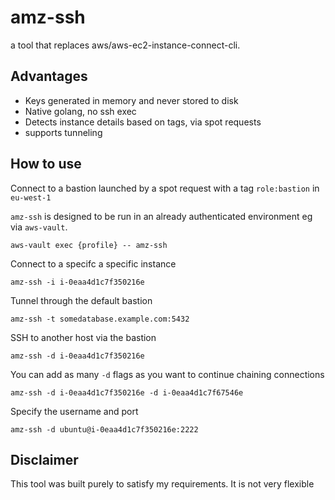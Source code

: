 # amz-ssh

a tool that replaces aws/aws-ec2-instance-connect-cli.

## Advantages

- Keys generated in memory and never stored to disk
- Native golang, no ssh exec
- Detects instance details based on tags, via spot requests
- supports tunneling


## How to use

Connect to a bastion launched by a spot request with a tag `role:bastion` in `eu-west-1
`

`amz-ssh` is designed to be run in an already authenticated environment eg via `aws-vault`.

`aws-vault exec {profile} -- amz-ssh`

Connect to a specifc a specific instance

`amz-ssh -i i-0eaa4d1c7f350216e`

Tunnel through the default bastion

`amz-ssh -t somedatabase.example.com:5432`

SSH to another host via the bastion

`amz-ssh -d i-0eaa4d1c7f350216e`

You can add as many `-d` flags as you want to continue chaining connections

`amz-ssh -d i-0eaa4d1c7f350216e -d i-0eaa4d1c7f67546e`

Specify the username and port

`amz-ssh -d ubuntu@i-0eaa4d1c7f350216e:2222`

## Disclaimer

This tool was built purely to satisfy my requirements. It is not very flexible

